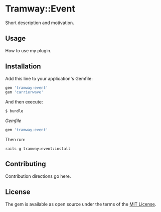 # Tramway::Event
Short description and motivation.

## Usage
How to use my plugin.

## Installation
Add this line to your application's Gemfile:

```ruby
gem 'tramway-event'
gem 'carrierwave'
```

And then execute:
```bash
$ bundle
```
*Gemfile*
```ruby
gem 'tramway-event'
```

Then run:
```shell
rails g tramway:event:install
```

## Contributing
Contribution directions go here.

## License
The gem is available as open source under the terms of the [MIT License](http://opensource.org/licenses/MIT).

